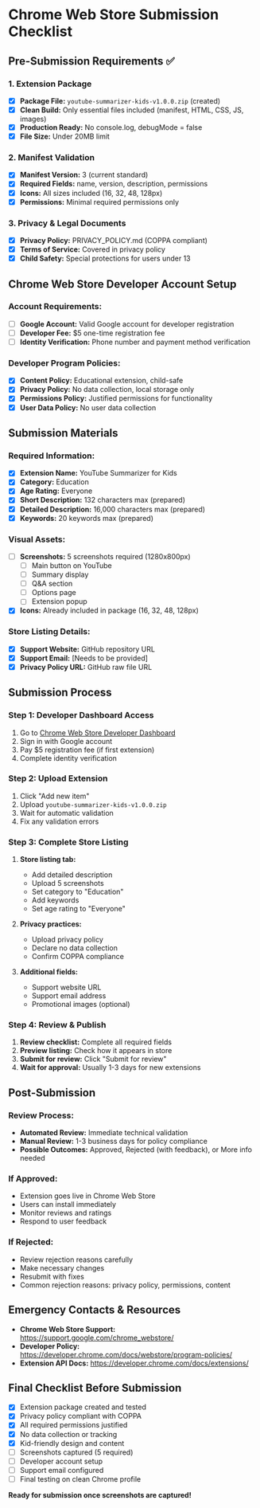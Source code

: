 # Chrome Web Store Submission Checklist

## Pre-Submission Requirements ✅

### 1. Extension Package
- [x] **Package File:** `youtube-summarizer-kids-v1.0.0.zip` (created)
- [x] **Clean Build:** Only essential files included (manifest, HTML, CSS, JS, images)
- [x] **Production Ready:** No console.log, debugMode = false
- [x] **File Size:** Under 20MB limit

### 2. Manifest Validation
- [x] **Manifest Version:** 3 (current standard)
- [x] **Required Fields:** name, version, description, permissions
- [x] **Icons:** All sizes included (16, 32, 48, 128px)
- [x] **Permissions:** Minimal required permissions only

### 3. Privacy & Legal Documents
- [x] **Privacy Policy:** PRIVACY_POLICY.md (COPPA compliant)
- [x] **Terms of Service:** Covered in privacy policy
- [x] **Child Safety:** Special protections for users under 13

## Chrome Web Store Developer Account Setup

### Account Requirements:
- [ ] **Google Account:** Valid Google account for developer registration
- [ ] **Developer Fee:** $5 one-time registration fee
- [ ] **Identity Verification:** Phone number and payment method verification

### Developer Program Policies:
- [x] **Content Policy:** Educational extension, child-safe
- [x] **Privacy Policy:** No data collection, local storage only
- [x] **Permissions Policy:** Justified permissions for functionality
- [x] **User Data Policy:** No user data collection

## Submission Materials

### Required Information:
- [x] **Extension Name:** YouTube Summarizer for Kids
- [x] **Category:** Education
- [x] **Age Rating:** Everyone
- [x] **Short Description:** 132 characters max (prepared)
- [x] **Detailed Description:** 16,000 characters max (prepared)
- [x] **Keywords:** 20 keywords max (prepared)

### Visual Assets:
- [ ] **Screenshots:** 5 screenshots required (1280x800px)
  - [ ] Main button on YouTube
  - [ ] Summary display
  - [ ] Q&A section  
  - [ ] Options page
  - [ ] Extension popup
- [x] **Icons:** Already included in package (16, 32, 48, 128px)

### Store Listing Details:
- [x] **Support Website:** GitHub repository URL
- [x] **Support Email:** [Needs to be provided]
- [x] **Privacy Policy URL:** GitHub raw file URL

## Submission Process

### Step 1: Developer Dashboard Access
1. Go to [Chrome Web Store Developer Dashboard](https://chrome.google.com/webstore/devconsole)
2. Sign in with Google account
3. Pay $5 registration fee (if first extension)
4. Complete identity verification

### Step 2: Upload Extension
1. Click "Add new item"
2. Upload `youtube-summarizer-kids-v1.0.0.zip`
3. Wait for automatic validation
4. Fix any validation errors

### Step 3: Complete Store Listing
1. **Store listing tab:**
   - Add detailed description
   - Upload 5 screenshots
   - Set category to "Education"
   - Add keywords
   - Set age rating to "Everyone"

2. **Privacy practices:**
   - Upload privacy policy
   - Declare no data collection
   - Confirm COPPA compliance

3. **Additional fields:**
   - Support website URL
   - Support email address
   - Promotional images (optional)

### Step 4: Review & Publish
1. **Review checklist:** Complete all required fields
2. **Preview listing:** Check how it appears in store
3. **Submit for review:** Click "Submit for review"
4. **Wait for approval:** Usually 1-3 days for new extensions

## Post-Submission

### Review Process:
- **Automated Review:** Immediate technical validation
- **Manual Review:** 1-3 business days for policy compliance
- **Possible Outcomes:** Approved, Rejected (with feedback), or More info needed

### If Approved:
- Extension goes live in Chrome Web Store
- Users can install immediately
- Monitor reviews and ratings
- Respond to user feedback

### If Rejected:
- Review rejection reasons carefully
- Make necessary changes
- Resubmit with fixes
- Common rejection reasons: privacy policy, permissions, content

## Emergency Contacts & Resources

- **Chrome Web Store Support:** https://support.google.com/chrome_webstore/
- **Developer Policy:** https://developer.chrome.com/docs/webstore/program-policies/
- **Extension API Docs:** https://developer.chrome.com/docs/extensions/

## Final Checklist Before Submission

- [x] Extension package created and tested
- [x] Privacy policy compliant with COPPA
- [x] All required permissions justified
- [x] No data collection or tracking
- [x] Kid-friendly design and content
- [ ] Screenshots captured (5 required)
- [ ] Developer account setup
- [ ] Support email configured
- [ ] Final testing on clean Chrome profile

**Ready for submission once screenshots are captured!**
